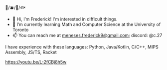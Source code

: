 🍵/🫐/🍚/🐟
* 👋 Hi, I’m Frederick! I'm interested in difficult things. 
* 🌱 I’m currently learning Math and Computer Science at the University of Toronto
* 📫 You can reach me at meneses.frederick9@gmail.com; discord: @c.27

I have experience with these languages: Python, Java/Kotlin, C/C++, MIPS Assembly, JS/TS, Racket

https://youtu.be/L-2fCBj8h5w

<!---
avinight/avinight is a ✨ special ✨ repository because its `README.md` (this file) appears on your GitHub profile.
You can click the Preview link to take a look at your changes.
--->
